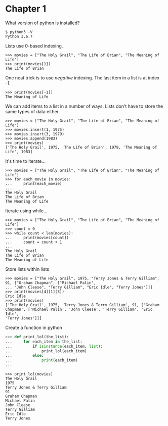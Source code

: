 # Chapter 1
What version of python is installed?
```
$ python3 -V
Python 3.6.7
```
Lists use 0-based indexing.
```
>>> movies = ["The Holy Grail", "The Life of Brian", "The Meaning of Life"]
>>> print(movies[1])
The Life of Brian
```
One neat trick is to use _negative_ indexing. The last item in a list is at
index -1.
```
>>> print(movies[-1])
The Meaning of Life
```
We can add items to a list in a number of ways. Lists don't have to store the
same types of data either.
```
>>> movies = ["The Holy Grail", "The Life of Brian", "The Meaning of Life"]
>>> movies.insert(1, 1975)
>>> movies.insert(3, 1979)
>>> movies.append(1983)
>>> print(movies)
['The Holy Grail', 1975, 'The Life of Brian', 1979, 'The Meaning of Life', 1983]
```
It's time to iterate...
```
>>> movies = ["The Holy Grail", "The Life of Brian", "The Meaning of Life"]
>>> for each_movie in movies:
...     print(each_movie)
... 
The Holy Grail
The Life of Brian
The Meaning of Life
```
Iterate using while...
```
>>> movies = ["The Holy Grail", "The Life of Brian", "The Meaning of Life"]
>>> count = 0
>>> while count < len(movies):
...     print(movies[count])
...     count = count + 1
... 
The Holy Grail
The Life of Brian
The Meaning of Life
```
Store lists within lists
```
>>> movies = ["The Holy Grail", 1975, "Terry Jones & Terry Gilliam", 91, ["Graham Chapman", ["Michael Palin",
... "John Cleese", "Terry Gilliam", "Eric Idle", "Terry Jones"]]]
>>> print(movies[4][1][3])
Eric Idle
>>> print(movies)
['The Holy Grail', 1975, 'Terry Jones & Terry Gilliam', 91, ['Graham Chapman', ['Michael Palin', 'John Cleese', 'Terry Gilliam', 'Eric Idle', 
'Terry Jones']]]
```
Create a function in python
```python
>>> def print_lol(the_list):
...     for each_item in the_list:
...         if isinstance(each_item, list):
...             print_lol(each_item)
...         else:
...             print(each_item)
... 
```
```
>>> print_lol(movies)
The Holy Grail
1975
Terry Jones & Terry Gilliam
91
Graham Chapman
Michael Palin
John Cleese
Terry Gilliam
Eric Idle
Terry Jones
```
